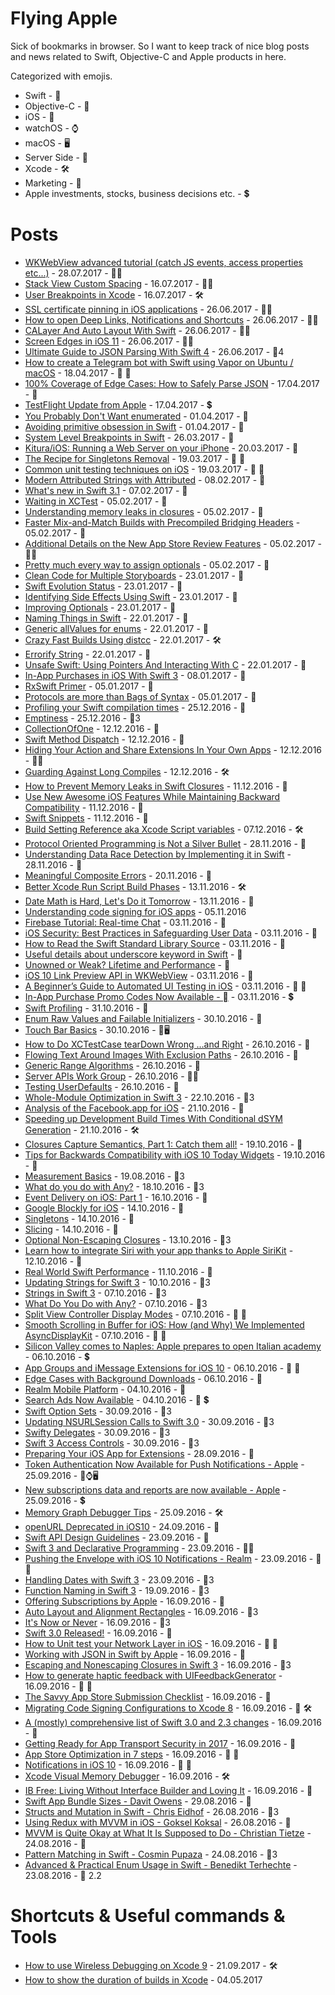 # Flying Apple

Sick of bookmarks in browser. So I want to keep track of nice blog posts and news related to Swift, Objective-C and Apple products in here.

Categorized with emojis.

 * Swift - 🔶
 * Objective-C - 🔷
 * iOS - 📱
 * watchOS - ⌚
 * macOS - 🖥
 * Server Side - 🔭
 * Xcode - 🛠
 * Marketing - 🎯
 * Apple investments, stocks, business decisions etc. - 💲

# Posts
- [WKWebView advanced tutorial (catch JS events, access properties etc...)](https://mislavjavor.github.io/2016-03-08/WKWebView-advanced-tutorial/) - 28.07.2017 - 🔶📱
- [Stack View Custom Spacing](https://useyourloaf.com/blog/stack-view-custom-spacing/) - 16.07.2017 - 🔶📱
- [User Breakpoints in Xcode](https://pspdfkit.com/blog/2017/user-breakpoints-in-xcode/) - 16.07.2017 - 🛠
- [SSL certificate pinning in iOS applications](https://www.bugsee.com/blog/ssl-certificate-pinning-in-mobile-applications/) - 26.06.2017 - 🔶📱
- [How to open Deep Links, Notifications and Shortcuts](https://medium.com/ios-os-x-development/ios-how-to-open-deep-links-notifications-and-shortcuts-253fb38e1696) - 26.06.2017 - 🔶📱
- [CALayer And Auto Layout With Swift](https://marcosantadev.com/calayer-auto-layout-swift/) - 26.06.2017 - 🔶📱
- [Screen Edges in iOS 11](https://littlebitesofcocoa.com/310-screen-edges-in-ios-11) - 26.06.2017 - 🔶📱
- [Ultimate Guide to JSON Parsing With Swift 4](http://benscheirman.com/2017/06/ultimate-guide-to-json-parsing-with-swift-4/) - 26.06.2017 - 🔶4
- [How to create a Telegram bot with Swift using Vapor on Ubuntu / macOS](https://www.fabriziobrancati.com/posts/how-create-telegram-bot-swift-vapor-ubuntu-macos) - 18.04.2017 - 🔶 🔭
- [100% Coverage of Edge Cases: How to Safely Parse JSON](http://qualitycoding.org/parse-json-edge-cases/) - 17.04.2017 - 🔶
- [TestFlight Update from Apple](https://developer.apple.com/news/?id=04112017a) - 17.04.2017 - 💲
- [You Probably Don't Want enumerated](http://khanlou.com/2017/03/you-probably-don't-want-enumerated/) - 01.04.2017 - 🔶
- [Avoiding primitive obsession in Swift](https://medium.com/compileswift/avoiding-primitive-obsession-in-swift-5325b65d521e) - 01.04.2017 - 🔶
- [System Level Breakpoints in Swift](http://indiestack.com/2017/03/system-level-breakpoints-in-swift/) - 26.03.2017 - 🔶
- [Kitura/iOS: Running a Web Server on your iPhone](https://developer.ibm.com/swift/2017/03/13/kitura-ios/) - 20.03.2017 - 🔶
- [The Recipe for Singletons Removal](http://albertodebortoli.com/blog/2017/03/15/The-recipe-for-Singletons-removal/) - 19.03.2017 - 🔶 🔹
- [Common unit testing techniques on iOS](http://www.marisibrothers.com/2017/03/common-unit-testing-techniques-on-ios.html) - 19.03.2017 - 🔶 📱
- [Modern Attributed Strings with Attributed](https://littlebitesofcocoa.com/293-modern-attributed-strings-with-attributed) - 08.02.2017 - 🔶
- [What's new in Swift 3.1](https://www.hackingwithswift.com/swift3-1) - 07.02.2017 - 🔶
- [Waiting in XCTest](http://masilotti.com/xctest-waiting/) - 05.02.2017 - 🔶
- [Understanding memory leaks in closures](https://medium.com/compileswift/understanding-memory-leaks-in-closures-48207214cba#.i9bthntz7) - 05.02.2017 - 🔶
- [Faster Mix-and-Match Builds with Precompiled Bridging Headers](https://swift.org/blog/bridging-pch/) - 05.02.2017 - 🔶
- [Additional Details on the New App Store Review Features](http://daringfireball.net/2017/01/new_app_store_review_features) - 05.02.2017 - 📱💲
- [Pretty much every way to assign optionals](http://ericasadun.com/2017/01/25/pretty-much-every-way-to-assign-optionals/) - 05.02.2017 - 🔶
- [Clean Code for Multiple Storyboards](https://medium.com/@gurdeep060289/clean-code-for-multiple-storyboards-c64eb679dbf6#.2in5u59n1) - 23.01.2017 - 🔶
- [Swift Evolution Status](https://apple.github.io/swift-evolution/) - 23.01.2017 - 🔶
- [Identifying Side Effects Using Swift](https://medium.com/developermind/identifying-side-effects-using-swift-b1ce3a7950ae#.lsxjbvrix) - 23.01.2017 - 🔶
- [Improving Optionals](http://www.russbishop.net/improving-optionals) - 23.01.2017 - 🔶
- [Naming Things in Swift](https://ashfurrow.com/blog/naming-things-in-swift/) - 22.01.2017 - 🔶
- [Generic allValues for enums](https://theswiftdev.com/2017/01/05/18-swift-gist-generic-allvalues-for-enums/) - 22.01.2017 - 🔶
- [Crazy Fast Builds Using distcc](https://pspdfkit.com/blog/2017/crazy-fast-builds-using-distcc/) - 22.01.2017 - 🛠
- [Errorify String](https://swifting.io/blog/2017/01/08/32-errorify-string/) - 22.01.2017 - 🔶
- [Unsafe Swift: Using Pointers And Interacting With C](https://www.raywenderlich.com/148569/unsafe-swift) - 22.01.2017 - 🔶
- [In-App Purchases in iOS With Swift 3](https://code.tutsplus.com/tutorials/in-app-purchase-tutorial-with-swift-3-ios-sdk--cms-27595) - 08.01.2017 - 🔶
- [RxSwift Primer](https://www.caseyliss.com/2016/12/15/rxswift-primer-part-1) - 05.01.2017 - 🔶
- [Protocols are more than Bags of Syntax](https://oleb.net/blog/2016/12/protocols-have-semantics/) - 05.01.2017 - 🔶
- [Profiling your Swift compilation times](http://irace.me/swift-profiling) - 25.12.2016 - 🔶
- [Emptiness](http://khanlou.com/2016/10/emptiness/) - 25.12.2016 - 🔶3
- [CollectionOfOne](https://swiftunboxed.com/open-source/CollectionOfOne/) - 12.12.2016 - 🔶
- [Swift Method Dispatch](https://www.raizlabs.com/dev/2016/12/swift-method-dispatch/) - 12.12.2016 - 🔶
- [Hiding Your Action and Share Extensions In Your Own Apps](https://pspdfkit.com/blog/2016/hiding-action-share-extensions-in-your-own-apps/) - 12.12.2016 - 🔶📱
- [Guarding Against Long Compiles](http://khanlou.com/2016/12/guarding-against-long-compiles/) - 12.12.2016 - 🛠
- [How to Prevent Memory Leaks in Swift Closures](http://blog.stablekernel.com/how-to-prevent-memory-leaks-in-swift-closures) - 11.12.2016 - 🔶
- [Use New Awesome iOS Features While Maintaining Backward Compatibility](https://medium.com/swiftly-swift/use-new-awesome-ios-features-while-maintaining-backward-compatibility-24942d1a5ef2#.ns9c7cr8p) - 11.12.2016 - 🔶
- [Swift Snippets](https://medium.com/swift-snippets/swift-snippets-1e9a9779e024#.panrzi9va) - 11.12.2016 - 🔶
- [Build Setting Reference aka Xcode Script variables](http://help.apple.com/xcode/mac/8.0/#/itcaec37c2a6) - 07.12.2016 - 🛠
- [Protocol Oriented Programming is Not a Silver Bullet](http://chris.eidhof.nl/post/protocol-oriented-programming/) - 28.11.2016 - 🔶
- [Understanding Data Race Detection by Implementing it in Swift](http://blog.benjamin-encz.de/post/understanding-data-race-detection-by-implementing-in-swift) - 28.11.2016 - 🔶
- [Meaningful Composite Errors](https://medium.com/@IanKeen/meaningful-composite-errors-3146f191ff28#.fwusnwjfr) - 20.11.2016 - 🔶
- [Better Xcode Run Script Build Phases](http://www.mokacoding.com/blog/better-build-phase-scripts/) - 13.11.2016 - 🛠
- [Date Math is Hard, Let's Do it Tomorrow](http://www.atomicbird.com/blog/date-math-is-hard-lets-do-it-tomorrow) - 13.11.2016 - 🔶
- [Understanding code signing for iOS apps](https://engineering.nodesagency.com/articles/iOS/Understanding-code-signing-for-iOS-apps/) - 05.11.2016
- [Firebase Tutorial: Real-time Chat](https://www.raywenderlich.com/140836/firebase-tutorial-real-time-chat-2) - 03.11.2016 - 🔶
- [iOS Security: Best Practices in Safeguarding User Data](https://www.codementor.io/ios/tutorial/ios-security-best-practice-safeguarding-user-data-in-ios) - 03.11.2016 - 📱
- [How to Read the Swift Standard Library Source](https://oleb.net/blog/2016/10/swift-stdlib-source/) - 03.11.2016 - 🔶
- [Useful details about underscore keyword in Swift](https://rainsoft.io/useful-details-about-underscore-keyword-in-swift/) - 🔶
- [Unowned or Weak? Lifetime and Performance](https://www.uraimo.com/2016/10/27/unowned-or-weak-lifetime-and-performance/) - 🔶
- [iOS 10 Link Preview API in WKWebView](https://webkit.org/blog/7016/ios-10-link-preview-api-in-wkwebview/) - 03.11.2016 - 🔶
- [A Beginner’s Guide to Automated UI Testing in iOS](http://www.appcoda.com/automated-ui-test) - 03.11.2016 - 📱 🔶
- [In-App Purchase Promo Codes Now Available - ](https://developer.apple.com/news/?id=10282016a) - 03.11.2016 - 💲
- [Swift Profiling](http://irace.me/swift-profiling) - 31.10.2016 - 🔶
- [Enum Raw Values and Failable Initializers](http://useyourloaf.com/blog/enum-raw-values-and-failable-initializers/) - 30.10.2016 - 🔶
- [Touch Bar Basics](https://littlebitesofcocoa.com/281-touch-bar-basics) - 30.10.2016 - 🔶🖥
- [How to Do XCTestCase tearDown Wrong …and Right](http://qualitycoding.org/teardown/) - 26.10.2016 - 🔶
- [Flowing Text Around Images With Exclusion Paths](https://littlebitesofcocoa.com/280-flowing-text-around-images-with-exclusion-paths) - 26.10.2016 - 🔶
- [Generic Range Algorithms](https://oleb.net/blog/2016/10/generic-range-algorithms/) - 26.10.2016 - 🔶
- [Server APIs Work Group](https://swift.org/blog/server-api-workgroup/) - 26.10.2016 - 🔶💲
- [Testing UserDefaults](http://www.figure.ink/blog/2016/10/15/testing-userdefaults) - 26.10.2016 - 🔶
- [Whole-Module Optimization in Swift 3](https://swift.org/blog/whole-module-optimizations/) - 22.10.2016 - 🔶3
- [Analysis of the Facebook.app for iOS](http://blog.timac.org/?p=1303) - 21.10.2016 - 📱
- [Speeding up Development Build Times With Conditional dSYM Generation](http://holko.pl/2016/10/18/dsym-debug/) - 21.10.2016 - 🛠
- [Closures Capture Semantics, Part 1: Catch them all!](http://alisoftware.github.io/swift/closures/2016/07/25/closure-capture-1/) - 19.10.2016 - 🔶
- [Tips for Backwards Compatibility with iOS 10 Today Widgets](https://kristina.io/backwards-compatibility-with-ios-10-today-widgets/) - 19.10.2016 - 📱
- [Measurement Basics](https://littlebitesofcocoa.com/276-measurement-basics) - 19.08.2016 - 🔶3
- [What do you do with Any?](https://makeapppie.com/2016/09/26/what-do-you-do-with-any/) - 18.10.2016 - 🔶3
- [Event Delivery on iOS: Part 1](https://medium.com/bpxl-craft/event-delivery-on-ios-part-1-8e68b3a3f423#.gi88l2xmj) - 16.10.2016 - 📱
- [Google Blockly for iOS](https://developers.googleblog.com/2016/10/blockly-for-ios.html) - 14.10.2016 - 📱
- [Singletons](http://fatalerror.fm/episodes/2016/10/10/6-singletons) - 14.10.2016 - 🔶
- [Slicing](http://khanlou.com/2016/10/slicing/) - 14.10.2016 - 🔶
- [Optional Non-Escaping Closures](https://oleb.net/blog/2016/10/optional-non-escaping-closures/) - 13.10.2016 - 🔶3
- [Learn how to integrate Siri with your app thanks to Apple SiriKit](http://www.ymedialabs.com/apple-sirikit/) - 12.10.2016 - 📱
- [Real World Swift Performance](https://realm.io/news/real-world-swift-performance/) - 11.10.2016 - 🔶
- [Updating Strings for Swift 3](http://useyourloaf.com/blog/updating-strings-for-swift-3/) - 10.10.2016 - 🔶3
- [Strings in Swift 3](https://oleb.net/blog/2016/08/swift-3-strings/) - 07.10.2016 - 🔶3
- [What Do You Do with Any?](https://makeapppie.com/2016/09/26/what-do-you-do-with-any) - 07.10.2016 - 🔶3
- [Split View Controller Display Modes](http://useyourloaf.com/blog/split-view-controller-display-modes/) - 07.10.2016 - 📱 🔶
- [Smooth Scrolling in Buffer for iOS: How (and Why) We Implemented AsyncDisplayKit](https://overflow.buffer.com/2016/10/04/implementing-asyncdisplaykit-within-buffer-ios/) - 07.10.2016 - 📱 🔷
- [Silicon Valley comes to Naples: Apple prepares to open Italian academy](https://www.theguardian.com/world/2016/oct/05/apple-academy-naples-italy-san-giovanni-tim-cook) - 06.10.2016 - 💲
- [App Groups and iMessage Extensions for iOS 10](http://tackmobile.com/blog/App-Groups-and-iMessage-Extensions-for-iOS-10.html) - 06.10.2016 - 🔶 📱 
- [Edge Cases with Background Downloads](http://benscheirman.com/2016/10/background-downloads/) - 06.10.2016 - 📱
- [Realm Mobile Platform](https://realm.io/products/realm-mobile-platform/) - 04.10.2016 - 📱
- [Search Ads Now Available](https://developer.apple.com/news/?id=09282016a) - 04.10.2016 - 📱 💲
- [Swift Option Sets](https://oleb.net/blog/2016/09/swift-option-sets/) - 30.09.2016 - 🔶3
- [Updating NSURLSession Calls to Swift 3.0](https://grokswift.com/updating-nsurlsession-to-swift-3-0/) - 30.09.2016 - 🔶3
- [Swifty Delegates](http://khanlou.com/2016/09/swifty-delegates/) - 30.09.2016 - 🔶3
- [Swift 3 Access Controls](http://useyourloaf.com/blog/swift-3-access-controls/) - 30.09.2016 - 🔶3
- [Preparing Your iOS App for Extensions](https://www.raizlabs.com/dev/2016/09/preparing-ios-app-for-extensions/) - 28.09.2016 - 📱
- [Token Authentication Now Available for Push Notifications - Apple](https://developer.apple.com/news/?id=09222016a) - 25.09.2016 - 📱⌚🖥
- [New subscriptions data and reports are now available - Apple](https://itunespartner.apple.com/en/apps/news/5721783) - 25.09.2016 - 💲
- [Memory Graph Debugger Tips](http://inessential.com/2016/09/22/memory_graph_debugger_tips) - 25.09.2016 - 🛠
- [openURL Deprecated in iOS10](http://useyourloaf.com/blog/openurl-deprecated-in-ios10/) - 24.09.2016 - 📱
- [Swift API Design Guidelines](https://swift.org/documentation/api-design-guidelines/) - 23.09.2016 - 🔶
- [Swift 3 and Declarative Programming](https://possiblemobile.com/2016/09/swift-3-declarative-programming/) - 23.09.2016 - 📱🔶
- [Pushing the Envelope with iOS 10 Notifications - Realm](https://realm.io/news/tryswift-ellen-shapiro-pushing-envelope-ios-10-notifications/) - 23.09.2016 - 📱🔶
- [Handling Dates with Swift 3](http://dev.iachieved.it/iachievedit/handling-dates-with-swift-3-0/) - 23.09.2016 - 🔶3
- [Function Naming in Swift 3](http://inaka.net/blog/2016/09/16/function-naming-in-swift-3/) - 19.09.2016 - 🔶3
- [Offering Subscriptions by Apple](https://developer.apple.com/app-store/subscriptions/) - 16.09.2016 - 📱
- [Auto Layout and Alignment Rectangles](http://useyourloaf.com/blog/auto-layout-and-alignment-rectangles/) - 16.09.2016 - 🔶3
- [It's Now or Never](http://ericasadun.com/2016/09/06/its-now-or-never/) - 16.09.2016 - 🔶3
- [Swift 3.0 Released!](https://swift.org/blog/swift-3-0-released/) - 16.09.2016 - 🔶
- [How to Unit test your Network Layer in iOS](http://hoangtran.me/ios/testing/2016/09/12/unit-test-network-layer-in-ios/) - 16.09.2016 - 🔶 📱
- [Working with JSON in Swift by Apple](https://developer.apple.com/swift/blog/?id=37) - 16.09.2016 - 🔶
- [Escaping and Nonescaping Closures in Swift 3](https://swiftunboxed.com/lang/closures-escaping-noescape-swift3) - 16.09.2016 - 🔶3
- [How to generate haptic feedback with UIFeedbackGenerator](https://www.hackingwithswift.com/example-code/uikit/how-to-generate-haptic-feedback-with-uifeedbackgenerator) - 16.09.2016 - 🔶 📱
- [The Savvy App Store Submission Checklist](https://quip.com/FtjnAWlMMnJS) - 16.09.2016 - 📱
- [Migrating Code Signing Configurations to Xcode 8](https://pewpewthespells.com/blog/migrating_code_signing.html) - 16.09.2016 - 📱 🛠
- [A (mostly) comprehensive list of Swift 3.0 and 2.3 changes](https://buildingvts.com/a-mostly-comprehensive-list-of-swift-3-0-and-2-3-changes-193b904bb5b1#.rtu93uihd) - 16.09.2016 - 🔶
- [Getting Ready for App Transport Security in 2017](https://nabla-c0d3.github.io/blog/2016/08/14/ats-enforced-2017/) - 16.09.2016 - 📱
- [App Store Optimization in 7 steps](http://www.littlemsmobile.com/make-your-ios-app-successful-in-the-app-store-aso-in-7-steps/) - 16.09.2016 - 📱 🎯
- [Notifications in iOS 10](https://swifting.io/blog/2016/08/22/23-notifications-in-ios-10/) - 16.09.2016 - 📱 🔶
- [Xcode Visual Memory Debugger](http://useyourloaf.com/blog/xcode-visual-memory-debugger) - 16.09.2016 - 🛠
- [IB Free: Living Without Interface Builder and Loving It](https://www.raizlabs.com/dev/2016/08/ib-free-living-without-interface-builder) - 16.09.2016 - 🔶
- [Swift App Bundle Sizes - Davit Owens](http://owensd.io/blog/swift-app-size-bundles/) - 29.08.2016 - 🔶
- [Structs and Mutation in Swift - Chris Eidhof](http://chris.eidhof.nl/post/structs-and-mutation-in-swift/) - 26.08.2016 - 🔶3
- [Using Redux with MVVM in iOS - Goksel Koksal](https://medium.com/@gokselkoksal/using-redux-with-mvvm-on-ios-18212454d676#.mm25yv5tl) - 26.08.2016 - 📱
- [MVVM is Quite Okay at What It Is Supposed to Do - Christian Tietze](https://christiantietze.de/posts/2016/08/mvvm-is-okay-for-what-it-does/) - 24.08.2016 - 📱
- [Pattern Matching in Swift - Cosmin Pupaza](https://www.raywenderlich.com/134844/pattern-matching-in-swift) - 24.08.2016 - 🔶3
- [Advanced & Practical Enum Usage in Swift - Benedikt Terhechte](https://appventure.me/2015/10/17/advanced-practical-enum-examples/) - 23.08.2016 - 🔶 2.2

# Shortcuts & Useful commands & Tools

- [How to use Wireless Debugging on Xcode 9](https://medium.com/swiftist/wireless-debugging-xcode-b6e98e26e022) - 21.09.2017 - 🛠
- [How to show the duration of builds in Xcode](http://tonyarnold.com/2016/04/20/xcode-build-duration.html) - 04.05.2017
